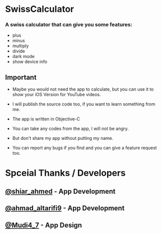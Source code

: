 # SwissCalculator

### A swiss  calculator that can give you some features:

* plus
* minus
* multiply
* divide
* dark mode
* show device info

## Important
* Maybe you would not need the app to calculate, but you can use it to show your iOS Version for YouTube videos.

* I will publish the source code too, if you want to learn something from me.

* The app is written in Objective-C

* You can take any codes from the app, I will not be angry.

* But don't share my app without putting my name.

* You can report any bugs if you find and you can give a feature request too.

# Spceial Thanks / Developers
## [@shiar_ahmed](https://twitter.com/shiar_ahmed) - App Development
## [@ahmad_altarifi9](https://twitter.com/ahmad_altarifi9) - App Development
## [@Mudi4_7](https://twitter.com/mudi4_7) - App Design
